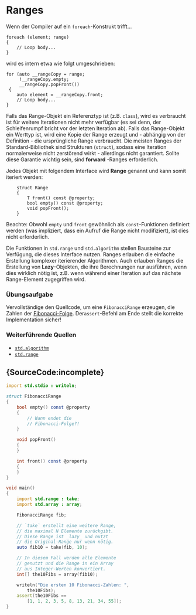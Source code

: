 # Ranges

Wenn der Compiler auf ein `foreach`-Konstrukt trifft...

```
foreach (element; range)
{
    // Loop body...
}
```

wird es intern etwa wie folgt umgeschrieben:

```
for (auto __rangeCopy = range;
     !__rangeCopy.empty;
     __rangeCopy.popFront())
 {
    auto element = __rangeCopy.front;
    // Loop body...
}
```

Falls das Range-Objekt ein Referenztyp ist (z.B. `class`), wird es 
verbraucht ist für weitere Iterationen nicht mehr verfügbar (es sei
denn, der Schleifenrumpf bricht vor der letzten Iteration ab).
Falls das Range-Objekt ein Werttyp ist, wird eine Kopie der Range 
erzeugt und - abhängig von der Definition - die ursprüngliche
Range verbraucht.
Die meisten Ranges der Standard-Bibliothek sind Strukturen (`struct`),
sodass eine Iteration normalerweise nicht zerstörend wirkt - allerdings
nicht garantiert. Sollte diese Garantie wichtig sein, sind **forward**
-Ranges erforderlich.

Jedes Objekt mit folgendem Interface wird **Range** genannt und kann 
somit iteriert werden:

```
    struct Range
    {
        T front() const @property;
        bool empty() const @property;
        void popFront();
    }
 ```
 
Beachte: Obwohl `empty` und `front` gewöhnlich als `const`-Funktionen
definiert werden (was impliziert, dass ein Aufruf die Range nicht 
modifiziert), ist dies nicht erforderlich.

Die Funktionen in `std.range` und `std.algorithm` stellen Bausteine
zur Verfügung, die dieses Interface nutzen. Ranges erlauben die 
einfache Erstellung komplexer iterierender Algorithmen.
Auch erlauben Ranges die Erstellung von **Lazy**-Objekten, die
ihre Berechnungen nur ausführen, wenn dies wirklich nötig ist, 
z.B. wenn während einer Iteration auf das nächste Range-Element 
zugegriffen wird.

### Übungsaufgabe

Vervollständige den Quellcode, um eine `FibonacciRange` erzeugen,
die Zahlen der [Fibonacci-Folge](https://de.wikipedia.org/wiki/Fibonacci-Folge).
Der`assert`-Befehl am Ende stellt die korrekte Implementation sicher!

### Weiterführende Quellen

- [`std.algorithm`](http://dlang.org/phobos/std_algorithm.html)
- [`std.range`](http://dlang.org/phobos/std_range.html)

## {SourceCode:incomplete}

```d
import std.stdio : writeln;

struct FibonacciRange
{
    bool empty() const @property
    {
        // Wann endet die 
        // Fibonacci-Folge?!
    }

    void popFront()
    {
    }

    int front() const @property
    {
    }
}

void main()
{
    import std.range : take;
    import std.array : array;

    FibonacciRange fib;

    // `take` erstellt eine weitere Range,
    // die maximal N Elemente zurückgibt. 
    // Diese Range ist _lazy_ und nutzt
    // die Original-Range nur wenn nötig.
    auto fib10 = take(fib, 10);

    // In diesem Fall werden alle Elemente 
    // genutzt und die Range in ein Array
    // aus Integer-Werten konvertiert.
    int[] the10Fibs = array(fib10);

    writeln("Die ersten 10 Fibonacci-Zahlen: ",
        the10Fibs);
    assert(the10Fibs ==
        [1, 1, 2, 3, 5, 8, 13, 21, 34, 55]);
}
```
